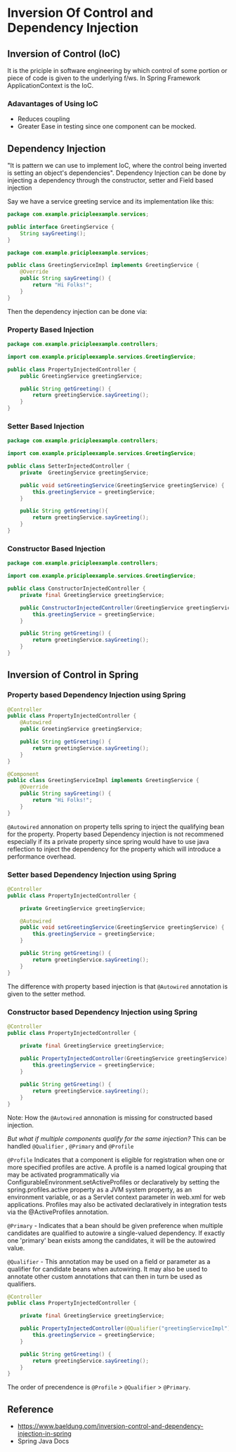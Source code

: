 # Inversion Of Control and Dependency Injection

## Inversion of Control (IoC)

It is the priciple in software engineering by which control of some portion or piece of code is given to the underlying f/ws.
In Spring Framework ApplicationContext is the IoC.

### Adavantages of Using IoC

* Reduces coupling
* Greater Ease in testing since one component can be mocked.

## Dependency Injection

"It is pattern we can use to implement IoC, where the control being inverted is setting an object's dependencies". Dependency Injection can be done by injecting a dependency through the constructor, setter and Field based injection

Say we have a service greeting service and its implementation like this:
```java
package com.example.pricipleexample.services;

public interface GreetingService {
    String sayGreeting();
}
```

```java
package com.example.pricipleexample.services;

public class GreetingServiceImpl implements GreetingService {
    @Override
    public String sayGreeting() {
        return "Hi Folks!";
    }
}
```

Then the dependency injection can be done via:

### Property Based Injection

```java
package com.example.pricipleexample.controllers;

import com.example.pricipleexample.services.GreetingService;

public class PropertyInjectedController {
    public GreetingService greetingService;

    public String getGreeting() {
        return greetingService.sayGreeting();
    }
}

```

### Setter Based Injection

```java
package com.example.pricipleexample.controllers;

import com.example.pricipleexample.services.GreetingService;

public class SetterInjectedController {
    private  GreetingService greetingService;

    public void setGreetingService(GreetingService greetingService) {
        this.greetingService = greetingService;
    }

    public String getGreeting(){
        return greetingService.sayGreeting();
    }
}
```

### Constructor Based Injection

```java
package com.example.pricipleexample.controllers;

import com.example.pricipleexample.services.GreetingService;

public class ConstructorInjectedController {
    private final GreetingService greetingService;

    public ConstructorInjectedController(GreetingService greetingService) {
        this.greetingService = greetingService;
    }

    public String getGreeting() {
        return greetingService.sayGreeting();
    }
}

```

## Inversion of Control in Spring

### Property based Dependency Injection using Spring

```java
@Controller
public class PropertyInjectedController {
    @Autowired
    public GreetingService greetingService;

    public String getGreeting() {
        return greetingService.sayGreeting();
    }
}
```

```java
@Component
public class GreetingServiceImpl implements GreetingService {
    @Override
    public String sayGreeting() {
        return "Hi Folks!";
    }
}
```

```@Autowired``` annonation on property tells spring to inject the qualifying bean for the property. Property based Dependency injection is not recommened especially if its a private property since spring would have to use java reflection to inject the dependency for the property which will introduce a performance overhead.

### Setter based Dependency Injection using Spring

```java
@Controller
public class PropertyInjectedController {

    private GreetingService greetingService;

    @Autowired
    public void setGreetingService(GreetingService greetingService) {
        this.greetingService = greetingService;
    }

    public String getGreeting() {
        return greetingService.sayGreeting();
    }
}
```

The difference with property based injection is that ```@Autowired``` annotation is given to the setter method.

### Constructor based Dependency Injection using Spring

```java
@Controller
public class PropertyInjectedController {

    private final GreetingService greetingService;
    
    public PropertyInjectedController(GreetingService greetingService) {
        this.greetingService = greetingService;
    }

    public String getGreeting() {
        return greetingService.sayGreeting();
    }
}
```

Note: How the ```@Autowired``` annonation is missing for constructed based injection.

<em> But what if multiple components qualify for the same injection?</em>
This can be handled  ```@Qualifier``` , ```@Primary``` and ```@Profile```

```@Profile``` Indicates that a component is eligible for registration when one or more specified profiles are active.
A profile is a named logical grouping that may be activated programmatically via ConfigurableEnvironment.setActiveProfiles or declaratively by setting the spring.profiles.active property as a JVM system property, as an environment variable, or as a Servlet context parameter in web.xml for web applications. Profiles may also be activated declaratively in integration tests via the @ActiveProfiles annotation.

```@Primary``` - Indicates that a bean should be given preference when multiple candidates are qualified to autowire a single-valued dependency. If exactly one 'primary' bean exists among the candidates, it will be the autowired value.

```@Qualifier``` - This annotation may be used on a field or parameter as a qualifier for candidate beans when autowiring. It may also be used to annotate other custom annotations that can then in turn be used as qualifiers.

```java
@Controller
public class PropertyInjectedController {

    private final GreetingService greetingService;

    public PropertyInjectedController(@Qualifier("greetingServiceImpl")GreetingService greetingService) {
        this.greetingService = greetingService;
    }

    public String getGreeting() {
        return greetingService.sayGreeting();
    }
}
```

The order of precendence is ```@Profile``` > ```@Qualifier``` > ```@Primary```.

## Reference

* <https://www.baeldung.com/inversion-control-and-dependency-injection-in-spring>
* Spring Java Docs

